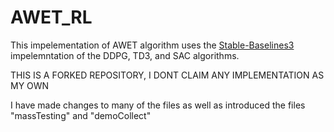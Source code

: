 # AWET_RL

This impelementation of AWET algorithm uses the [Stable-Baselines3](https://stable-baselines3.readthedocs.io/en/master/) impelemntation of the DDPG, TD3, and SAC algorithms.


THIS IS A FORKED REPOSITORY, I DONT CLAIM ANY IMPLEMENTATION AS MY OWN

I have made changes to many of the files as well as introduced the files "massTesting" and "demoCollect"
